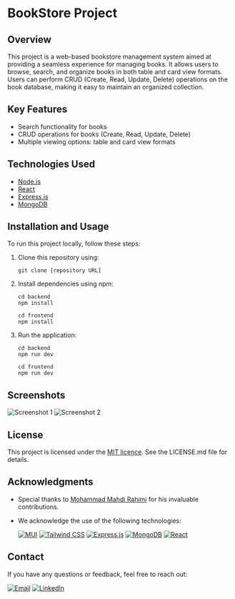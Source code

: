 # BookStore Project

## Overview
This project is a web-based bookstore management system aimed at providing a seamless experience for managing books. It allows users to browse, search, and organize books in both table and card view formats. Users can perform CRUD (Create, Read, Update, Delete) operations on the book database, making it easy to maintain an organized collection.

## Key Features
- Search functionality for books
- CRUD operations for books (Create, Read, Update, Delete)
- Multiple viewing options: table and card view formats

## Technologies Used
- [Node.js](https://nodejs.org/)
- [React](https://react.dev/)
- [Express.js](https://expressjs.com/)
- [MongoDB](https://www.mongodb.com/)

## Installation and Usage
To run this project locally, follow these steps:
1. Clone this repository using:
   
   ```terminal
   git clone [repository URL]
2. Install dependencies using npm:
   
   ```terminal
   cd backend
   npm install

   cd frontend
   npm install
3. Run the application:
   
   ```terminal
   cd backend
   npm run dev

   cd frontend
   npm run dev
   
## Screenshots
![Screenshot 1](https://www.dropbox.com/scl/fi/ev6qrphdba2fpwihyic5x/Screenshot-2023-10-03-231639.png?rlkey=ptjodhg8o72zkizk6dc4lttca&dl=0)
![Screenshot 2](https://www.dropbox.com/scl/fi/w6bspccps878i2ky8736a/Screenshot-2023-10-03-231701.png?rlkey=mi62fuhtk3mukytipqjfucqi6&dl=0)

## License
This project is licensed under the [MIT licence](https://opensource.org/license/mit/). See the LICENSE.md file for details.

## Acknowledgments
- Special thanks to [Mohammad Mahdi Rahimi](https://github.com/Mohammad-M-Rahimi) for his invaluable contributions.
- We acknowledge the use of the following technologies:

  [![MUI](https://img.shields.io/badge/Mui-gray?style=flat-square&logo=mui)](https://tailwindcss.com/)
  [![Tailwind CSS](https://img.shields.io/badge/Tailwind%20CSS-gray?style=flat-square&logo=tailwind-css)](https://tailwindcss.com/)
  [![Express.js](https://img.shields.io/badge/Express.js-gray?style=flat-square&logo=express)](https://expressjs.com/)
  [![MongoDB](https://img.shields.io/badge/MongoDB-gray?style=flat-square&logo=mongodb)](https://www.mongodb.com/)
  [![React](https://img.shields.io/badge/React-gray?style=flat-square&logo=react)](https://www.React.dev/)
  
## Contact
If you have any questions or feedback, feel free to reach out:

[![Email](https://img.shields.io/badge/Gmail-red?style=flat-square&logo=gmail)](mailto:draxsis.1995@gmail.com)
[![LinkedIn](https://img.shields.io/badge/LinkedIn-blue?style=flat-square&logo=linkedin)](https://www.linkedin.com/in/mostafa-koolabadi)
